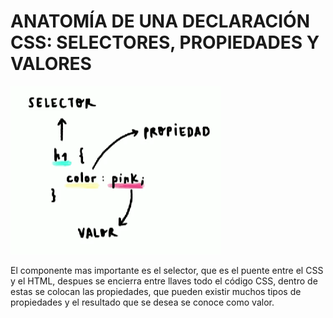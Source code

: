 # ANATOMÍA DE UNA DECLARACIÓN CSS: SELECTORES, PROPIEDADES Y VALORES

![](images/img20.png)

El componente mas importante es el selector, que es el puente entre el CSS y el HTML, despues se encierra entre llaves todo el código CSS, dentro de estas se colocan las propiedades, que pueden existir muchos tipos de propiedades y el resultado que se desea se conoce como valor.
